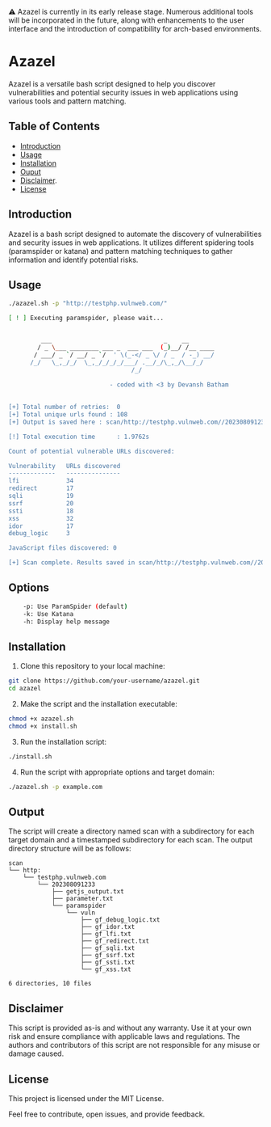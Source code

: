⚠️ Azazel is currently in its early release stage. Numerous additional tools will be incorporated in the future, along with enhancements to the user interface and the introduction of compatibility for arch-based environments.

# Azazel

Azazel is a versatile bash script designed to help you discover vulnerabilities and potential security issues in web applications using various tools and pattern matching.

## Table of Contents

- [Introduction](#introduction)
- [Usage](#usage)
- [Installation](#installation)
- [Ouput](#output)
- [Disclaimer](#disclaimer).
- [License](#license)

## Introduction

Azazel is a bash script designed to automate the discovery of vulnerabilities and security issues in web applications. It utilizes different spidering tools (paramspider or katana) and pattern matching techniques to gather information and identify potential risks.

## Usage

```bash
./azazel.sh -p "http://testphp.vulnweb.com/"                                                                                    ✔    

[ ! ] Executing paramspider, please wait...


         ___                               _    __       
        / _ \___ ________ ___ _  ___ ___  (_)__/ /__ ____
       / ___/ _ `/ __/ _ `/  ' \(_-</ _ \/ / _  / -_) __/
      /_/   \_,_/_/  \_,_/_/_/_/___/ .__/_/\_,_/\__/_/   
                                  /_/                    
                            
                            - coded with <3 by Devansh Batham 
    

[+] Total number of retries:  0
[+] Total unique urls found : 108
[+] Output is saved here : scan/http://testphp.vulnweb.com//202308091233/parameter.txt

[!] Total execution time      : 1.9762s

Count of potential vulnerable URLs discovered:

Vulnerability   URLs discovered          
-------------   ---------------          
lfi             34                       
redirect        17                       
sqli            19                       
ssrf            20                       
ssti            18                       
xss             32                       
idor            17                       
debug_logic     3                        

JavaScript files discovered: 0

[+] Scan complete. Results saved in scan/http://testphp.vulnweb.com//202308091233
```
## Options

```bash
    -p: Use ParamSpider (default)
    -k: Use Katana
    -h: Display help message
```

## Installation
1. Clone this repository to your local machine:
```bash
git clone https://github.com/your-username/azazel.git
cd azazel
```
2. Make the script and the installation executable:
```bash
chmod +x azazel.sh
chmod +x install.sh
```
3. Run the installation script:
```bash
./install.sh
```

4. Run the script with appropriate options and target domain:
```bash
./azazel.sh -p example.com
```

## Output
The script will create a directory named scan with a subdirectory for each target domain and a timestamped subdirectory for each scan. The output directory structure will be as follows:

```
scan
└── http:
    └── testphp.vulnweb.com
        └── 202308091233
            ├── getjs_output.txt
            ├── parameter.txt
            └── paramspider
                └── vuln
                    ├── gf_debug_logic.txt
                    ├── gf_idor.txt
                    ├── gf_lfi.txt
                    ├── gf_redirect.txt
                    ├── gf_sqli.txt
                    ├── gf_ssrf.txt
                    ├── gf_ssti.txt
                    └── gf_xss.txt

6 directories, 10 files
```

## Disclaimer
This script is provided as-is and without any warranty. Use it at your own risk and ensure compliance with applicable laws and regulations. The authors and contributors of this script are not responsible for any misuse or damage caused.

## License
This project is licensed under the MIT License.

Feel free to contribute, open issues, and provide feedback.
